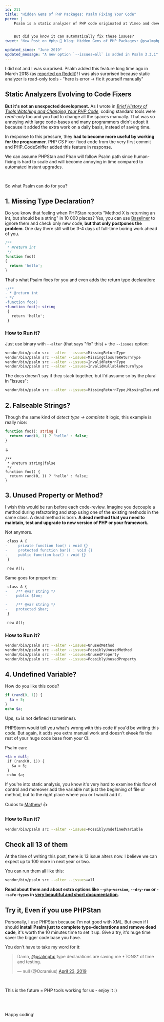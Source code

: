 ```yaml
---
id: 211
title: "Hidden Gems of PHP Packages: Psalm Fixing Your Code"
perex: |
    Psalm is a static analyzer of PHP code originated at Vimeo and developed by [Muglug](https://github.com/muglug). It can analyze your code for incorrect type declarations or unused code.


    But did you know it can automatically fix these issues?
tweet: "New Post on #php 🐘 blog: Hidden Gems of PHP Packages: @psalmphp Fixing Your Code"

updated_since: "June 2019"
updated_message: "A new option `--issues=all` is added in Psalm 3.3.1"
---
```


I did not and I was surprised. Psalm added this feature long time ago in March 2018 (as [reported on Reddit](https://www.reddit.com/r/PHP/comments/84xrgy/fixing_code_that_aint_broken_vimeo_engineering))! I was also surprised because static analyzer is read-only tools - "here is error → fix it yourself manually"

## Static Analyzers Evolving to Code Fixers

**But it's not an unexpected development.** As I wrote in *[Brief History of Tools Watching and Changing Your PHP Code](/blog/2018/10/22/brief-history-of-tools-watching-and-changing-your-php-code/)*, coding standard tools were *read-only* too and you had to change all the spaces manually. That was so annoying with large code-bases and many programmers didn't adopt it because it added the extra work on a daily basis, instead of saving time.

In response to this pressure, they **had to become more useful by working for the programmer**. PHP CS Fixer fixed code from the very first commit and PHP_CodeSniffer added this feature in response.

We can assume PHPStan and Phan will follow Psalm path since human-fixing is hard to scale and will become annoying in time compared to automated instant upgrades.

<br>

So what Psalm can do for you?

## 1. Missing Type Declaration?

Do you know that feeling when PHPStan reports "Method X is returning an int, but should be a string" in 10 000 places? Yes, you can use [Baseliner](/blog/2019/04/22/hidden-gems-of-php-packages-srab/) to ignore them and check only new code, **but that only postpones the problem**. One day there still will be 3-4 days of full-time boring work ahead of you.

```php
/**
 * @return int
 */
function foo()
{
  return 'hello';
}
```

That's what Psalm fixes for you and even adds the return type declaration:

```diff
-/**
- * @return int
- */
-function foo()
+function foo(): string
 {
   return 'hello';
 }
```

### How to Run it?

Just use binary with `--alter` (that says "fix" this) + the `--issues` option:

```bash
vendor/bin/psalm src --alter --issues=MissingReturnType
vendor/bin/psalm src --alter --issues=MissingClosureReturnType
vendor/bin/psalm src --alter --issues=InvalidReturnType
vendor/bin/psalm src --alter --issues=InvalidNullableReturnType
```

The docs doesn't say if they stack together, but I'd assume so by the plural in "issues":

```bash
vendor/bin/psalm src --alter --issues=MissingReturnType,MissingClosureReturnType,InvalidReturnType,InvalidNullableReturnType
```

## 2. Falseable Strings?

Though the same kind of *detect type → complete it* logic, this example is really nice:

```php
function foo(): string {
  return rand(0, 1) ? 'hello' : false;
}
```

↓

```
/**
 * @return string|false
 */
function foo() {
  return rand(0, 1) ? 'hello' : false;
}
```

## 3. Unused Property or Method?

I wish this would be run before each code-review. Imagine you decouple a method during refactoring and stop using one of the existing methods in the same class. A dead method is born. **A dead method that you need to maintain, test and upgrade to new version of PHP or your framework.**

Not anymore.

```diff
 class A {
-     private function foo() : void {}
-     protected function bar() : void {}
-     public function baz() : void {}
 }

 new A();
```

Same goes for properties:

```diff
 class A {
-    /** @var string */
-    public $foo;

-    /** @var string */
-    protected $bar;
 }

 new A();
```

### How to Run it?

```bash
vendor/bin/psalm src --alter --issues=UnusedMethod
vendor/bin/psalm src --alter --issues=PossiblyUnusedMethod
vendor/bin/psalm src --alter --issues=UnusedProperty
vendor/bin/psalm src --alter --issues=PossiblyUnusedProperty
```

## 4. Undefined Variable?

How do you like this code?

```php
if (rand(0, 1)) {
  $a = 5;
}
echo $a;
```

Ups, `$a` is not defined (sometimes).

PHPStorm would tell you what's wrong with this code if you'd be writing this code. But again, it adds you extra manual work and doesn't ~~check~~ fix the rest of your huge code base from your CI.

Psalm can:

```diff
+$a = null;
 if (rand(0, 1)) {
   $a = 5;
 }
 echo $a;
```

If you're into static analysis, you know it's very hard to examine this flow of control and moreover add the variable not just the beginning of file or method, but to the right place where you or I would add it.

Cudos to [Mathew](https://github.com/muglug)! 👍

### How to Run it?

```bash
vendor/bin/psalm src --alter --issues=PossiblyUndefinedVariable
```

## Check all 13 of them

At the time of writing this post, there is 13 issue alters now. I believe we can expect up to 100 more in next year or two.

You can run them all like this:

```bash
vendor/bin/psalm src --alter --issues=all
```

**Read about them and about extra options like `--php-version`, `--dry-run` or `--safe-types` in [very beautiful and short documentation](https://psalm.dev/docs/fixing_code)**.

## Try it, Even if you use PHPStan

Personally, I use PHPStan because I'm not good with XML. But even if I should **install Psalm just to complete type-declarations and remove dead code**, it's worth the 10 minutes time to set it up. Give a try, it's huge time saver the bigger code base you have.

You don't have to take my word for it:

<blockquote class="twitter-tweet mt-5 mb-5" data-lang="en"><p lang="en" dir="ltr">Damn, <a href="https://twitter.com/psalmphp?ref_src=twsrc%5Etfw">@psalmphp</a> type declarations are saving me *TONS* of time and testing.</p>&mdash; null (@Ocramius) <a href="https://twitter.com/Ocramius/status/1120797947921350656?ref_src=twsrc%5Etfw">April 23, 2019</a></blockquote>
<script async src="https://platform.twitter.com/widgets.js" charset="utf-8"></script>

<br>

This is the future = PHP tools working for us - enjoy it :)

<br><br>

Happy coding!
